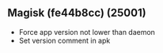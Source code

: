 ## Magisk (fe44b8cc) (25001)

- Force app version not lower than daemon
- Set version comment in apk
